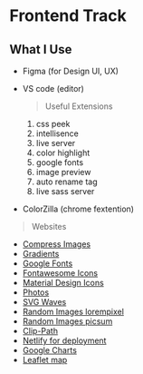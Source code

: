 # Frontend Track


## What I Use

- Figma (for Design UI, UX)

- VS code (editor) 
    > Useful Extensions
    1. css peek
    3. intellisence
    3. live server
    4. color highlight
    5. google fonts
    6. image preview
    7. auto rename tag
    8. live sass server

    
- ColorZilla (chrome fextention)

> Websites
- [Compress Images](https://tinypng.com/)
- [Gradients](https://uigradients.com/#WitchingHour)
- [Google Fonts](https://fonts.google.com/) 
- [Fontawesome Icons](https://fontawesome.com/v4.7.0/icons/)
- [Material Design Icons](https://materialdesignicons.com/)
- [Photos](https://www.pexels.com/) 
- [SVG Waves](https://getwaves.io/) 
- [Random Images lorempixel](http://lorempixel.com/)
- [Random Images picsum](https://picsum.photos/)
- [Clip-Path](https://bennettfeely.com/clippy/)
- [Netlify for deployment](https://www.netlify.com) 
- [Google Charts](https://developers.google.com/chart/)
- [Leaflet map](https://leafletjs.com/) 
